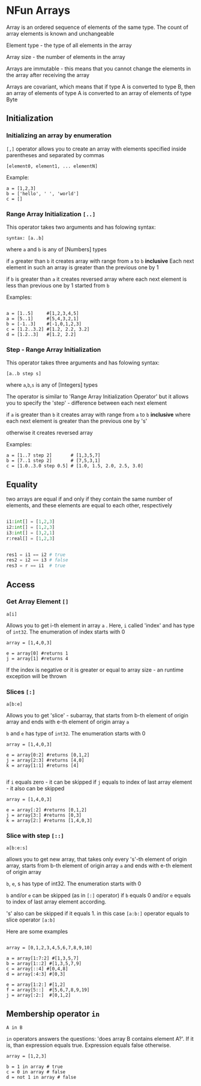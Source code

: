 
# NFun Arrays

Array is an ordered sequence of elements of the same type. The count of array elements is known and unchangeable

Element type - the type of all elements in the array

Array size - the number of elements in the array

Arrays are immutable - this means that you cannot change the elements in the array after receiving the array

Arrays are covariant, which means that if type A is converted to type B, then an array of elements of type A is converted to an array of elements of type Byte

## Initialization

### Initializing an array by enumeration  

`[,]`  operator allows you to create an array with elements specified inside parentheses and separated by commas 

```
[element0, element1, ... elementN]
```
Example:
```
a = [1,2,3]
b = ['hello', ' ', 'world']
c = []
```

### Range Array Initialization  `[..]`

This operator takes two arguments and has folowing syntax:
```
syntax: [a..b] 
```
where `a` and `b` is any of [Numbers] types

if `a` greater than `b` it creates array with range from `a` to `b` **inclusive** 
Each next element in such an array is greater than the previous one by 1

if `b` is greater than `a` it creates reversed array where each next element is less than previous one by 1 started from `b`

Examples:
```

a = [1..5]     #[1,2,3,4,5]
a = [5..1]     #[5,4,3,2,1]
b = [-1..3]    #[-1,0,1,2,3]
c = [1.2..3.2] #[1.2, 2.2, 3.2]
d = [1.2..3]   #[1.2, 2.2] 
```

### Step - Range Array Initialization   

This operator takes three arguments and has folowing syntax:
```
[a..b step s] 
```
where `a`,`b`,`s` is any of [Integers] types

The operator is similar to 'Range Array Initialization Operator' but it allows you to specify the 'step' - difference between each next element

if `a` is greater than `b` it creates array with range from `a` to `b` **inclusive** where each next element is greater than the previous one by 's'

otherwise it creates reversed array 

Examples:
```
a = [1..7 step 2]       # [1,3,5,7]
b = [7..1 step 2]       # [7,5,3,1]
c = [1.0..3.0 step 0.5] # [1.0, 1.5, 2.0, 2.5, 3.0]
```

## Equality

two arrays are equal if and only if they contain the same number of elements, and these elements are equal to each other, respectively

```py

i1:int[] = [1,2,3]
i2:int[] = [1,2,3]
i3:int[] = [3,2,1]
r:real[] = [1,2,3]


res1 = i1 == i2 # true
res2 = i2 == i3 # false
res3 = r == i1  # true
```

## Access

### Get Array Element `[]`  

```
a[i]
```
Allows you to get i-th element in array `a` . 
Here, `i` called 'index' and has type of `int32`.
The enumeration of index starts with 0 

```
array = [1,4,0,3]

e = array[0] #returns 1
j = array[1] #returns 4

``` 

If the index is negative or it is greater or equal to array size - an runtime exception will be thrown 

### Slices  `[:]`   

```
a[b:e] 
```

Allows you to get 'slice' - subarray, that starts from b-th element of origin array and ends with e-th element of origin array `a`

`b` and `e` has type of `int32`. The enumeration starts with 0

```
array = [1,4,0,3]

e = array[0:2] #returns [0,1,2]
j = array[2:3] #returns [4,0]
k = array[1:1] #returns [4]


``` 

if `i` equals zero - it can be skipped
if `j` equals to index of last array element - it also can be skipped

```
array = [1,4,0,3]

e = array[:2] #returns [0,1,2]
j = array[3:] #returns [0,3]
k = array[2:] #returns [1,4,0,3]

``` 
### Slice with step `[::]` 

```
a[b:e:s]
```
allows you to get new array, that takes only every 's'-th element of origin array, starts from b-th element of origin array `a` and ends with e-th element of origin array

`b`, `e`, s has type of int32. The enumeration starts with 0

`b` and/or `e` can be skipped (as in `[:]` operator) if `b` equals 0 and/or `e` equals to index of last array element according.

's' also can be skipped if it equals 1. in this case `[a:b:]` operator equals to slice operator `[a:b]`


Here are some examples
```

array = [0,1,2,3,4,5,6,7,8,9,10]

a = array[1:7:2] #[1,3,5,7]
b = array[1::2] #[1,3,5,7,9]
c = array[::4] #[0,4,8]
d = array[:4:3] #[0,3]

e = array[1:2:] #[1,2]
f = array[5::]  #[5,6,7,8,9,19]
j = array[:2:]  #[0,1,2]
``` 

## Membership operator `in`
```
A in B
```
`in` operators answers the questions: 'does array B contains element A?'. 
If it is, than expression equals true. Expression equals false otherwise.

```
array = [1,2,3]

b = 1 in array # true
c = 0 in array # false
d = not 1 in array # false

```


